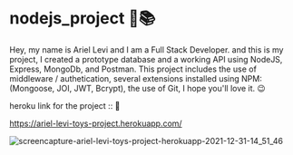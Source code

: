 # nodejs_project 🚀📚
Hey, my name is Ariel Levi and I am a Full Stack Developer.
and this is my project,
I created a prototype database and a working API using NodeJS, Express, MongoDb, and Postman.
This project includes the use of middleware / authetication,
several extensions installed using NPM: (Mongoose, JOI, JWT, Bcrypt),
the use of Git,
I hope you'll love it. 😉

heroku link for the project :: 🔗

https://ariel-levi-toys-project.herokuapp.com/


![screencapture-ariel-levi-toys-project-herokuapp-2021-12-31-14_51_46](https://user-images.githubusercontent.com/38177520/147824403-3d435aac-4c32-45cf-9e72-aa58e1036846.png)
